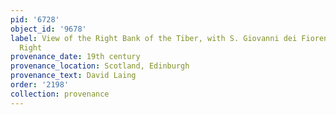 ```yaml
---
pid: '6728'
object_id: '9678'
label: View of the Right Bank of the Tiber, with S. Giovanni dei Fiorentini on the
  Right
provenance_date: 19th century
provenance_location: Scotland, Edinburgh
provenance_text: David Laing
order: '2198'
collection: provenance
---
```

